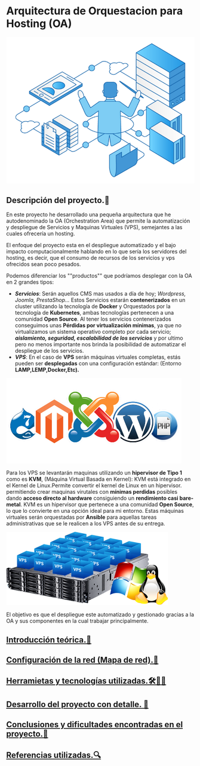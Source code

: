 # Arquitectura de Orquestacion para Hosting (OA)

![titulo](./imagenes/titulo.png)

## Descripción del proyecto.📣

En este proyecto he desarrollado una pequeña arquitectura que he autodenominado la OA (Orchestration Area) que permite la automatización y despliegue de Servicios y Maquinas Virtuales (VPS), semejantes a las cuales ofrecería un hosting.

El enfoque del proyecto esta en el despliegue automatizado y el bajo impacto computacionalmente hablando en lo que sería los servidores del hosting, es decir, que el consumo de recursos de los servicios y vps ofrecidos sean poco pesados.

Podemos diferenciar los ""productos"" que podríamos desplegar con la OA en 2 grandes tipos:

- ***Servicios***: Serán aquellos CMS mas usados a día de hoy; *Wordpress, Joomla, PrestaShop...* Estos Servicios estarán **contenerizados** en un cluster utilizando la tecnología de **Docker** y Orquestados por la tecnología de **Kubernetes**, ambas tecnologías pertenecen a una comunidad **Open Source**. Al tener los servicios contenerizados conseguimos unas **Pérdidas por virtualización mínimas**, ya que no virtualizamos un sistema operativo completo por cada servicio; ***aislamiento, seguridad, escalabilidad de los servicios*** y por ultimo pero no menos importante nos brinda la posibilidad de automatizar el despliegue de los servicios.
- ***VPS***: En el caso de **VPS** serán máquinas virtuales completas, estás pueden ser **desplegadas** con una configuración estándar: (Entorno **LAMP,LEMP,Docker,Etc).**

![cms](./imagenes/cms.png)

Para los VPS se levantarán maquinas utilizando un **hipervisor de Tipo 1** como es **KVM**, (Máquina Virtual Basada en Kernel): KVM está integrado en el Kernel de Linux.Permite convertir el kernel de Linux en un hipervisor. permitiendo crear maquinas virutales con **mínimas perdidas** posibles dando **acceso directo al hardware** consiguiendo un **rendimiento casi bare-metal**. KVM es un hipervisor que pertenece a una comunidad **Open Source**, lo que lo convierte en una opción ideal para mi entorno. Estas máquinas virtuales serán orquestadas por **Ansible** para aquellas tareas administrativas que se le realicen a los VPS antes de su entrega.

![vps](./imagenes/vps.png)

El objetivo es que el despliegue este automatizado y gestionado gracias a la OA y sus componentes en la cual trabajar principalmente.

## [Introducción teórica.📖](hojas/introTeorica.md)
## [Configuración de la red (Mapa de red).🔌](hojas/ConfiguracionDeLaRed.md)
## [Herramietas y tecnologías utilizadas.🛠️👨‍💻](hojas/tecnologias.md)
## [Desarrollo del proyecto con detalle. 📝](hojas/desarolloProyecto/README.md)
## [Conclusiones y dificultades encontradas en el proyecto.💭](hojas/concluYdificultades.md)
## [Referencias utilizadas.🔍](hojas/referencias.md)
